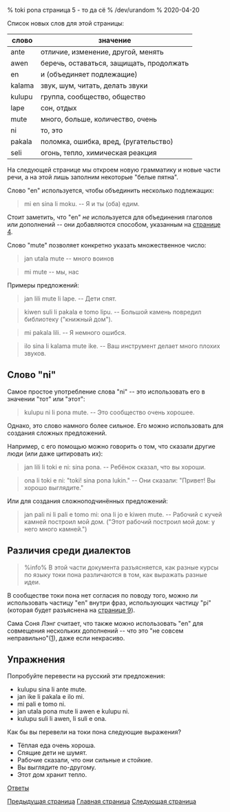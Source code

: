% toki pona страница 5 - то да сё
% /dev/urandom
% 2020-04-20

Список новых слов для этой страницы:

| слово     | значение                                |
|-----------|-----------------------------------------|
| ante      | отличие, изменение, другой, менять      |
| awen      | беречь, оставаться, защищать, продолжать|
| en        | и (объединяет подлежащие)               |
| kalama    | звук, шум, читать, делать звуки         |
| kulupu    | группа, сообщество, общество            |
| lape      | сон, отдых                              |
| mute      | много, больше, количество, очень        |
| ni        | то, это                                 |
| pakala    | поломка, ошибка, вред, (ругательство)   |
| seli      | огонь, тепло, химическая реакция        |

На следующей странице мы откроем новую грамматику и новые части речи, а на этой
лишь заполним некоторые "белые пятна".

Слово "en" используется, чтобы объединить несколько подлежащих:

> mi en sina li moku. -- Я и ты (оба) едим.

Стоит заметить, что "en" _не_ используется для объединения глаголов или
дополнений -- они добавляются способом, указанным на [странице 4](ru_4.html).

Слово "mute" позволяет конкретно указать множественное число:

> jan utala mute -- много воинов

> mi mute -- мы, нас

Примеры предложений:

> jan lili mute li lape. -- Дети спят.

> kiwen suli li pakala e tomo lipu. -- Большой камень повредил библиотеку
> ("книжный дом").

> mi pakala lili. -- Я немного ошибся. 

> ilo sina li kalama mute ike. -- Ваш инструмент делает много плохих звуков.

## Слово "ni"

Самое простое употребление слова "ni" -- это использовать его в значении "тот"
или "этот":

> kulupu ni li pona mute. -- Это сообщество очень хорошее.

Однако, это слово намного более сильное. Его можно использовать для создания
сложных предложений.

Например, с его помощью можно говорить о том, что сказали другие люди (или даже
цитировать их):

> jan lili li toki e ni: sina pona. -- Ребёнок сказал, что вы хороши.

> ona li toki e ni: "toki! sina pona lukin." -- Они сказали: "Привет! Вы хорошо
> выглядите."

Или для создания сложноподчинённых предложений:

> jan pali ni li pali e tomo mi: ona li jo e kiwen mute. -- Рабочий с кучей
> камней построил мой дом. ("Этот рабочий построил мой дом: у него много
> камней.")

## Различия среди диалектов

> %info%
> В этой части документа разъясняется, как разные курсы по языку токи пона
> различаются в том, как выражать разные идеи.

В сообществе токи пона нет согласия по поводу того, можно ли использовать
частицу "en" внутри фраз, использующих частицу "pi" (которая будет разъяснена на
[странице 9](ru_9.html)).

Сама Соня Лэнг считает, что также можно использовать "en" для совмещения
нескольких дополнений -- что это "не совсем неправильно"([1][mapona_en]), даже
если некрасиво.

[mapona_en]: https://discord.com/channels/301377942062366741/301377942062366741/640764719614918656

## Упражнения

Попробуйте перевести на русский эти предложения:

* kulupu sina li ante mute.
* jan ike li pakala e ilo mi.
* mi pali e tomo ni.
* jan utala pona mute li awen e kulupu ni.
* kulupu suli li awen, li suli e ona.

Как бы вы перевели на токи пона следующие выражения?

* Тёплая еда очень хороша. 
* Спящие дети не шумят.
* Рабочие сказали, что они сильные и стойкие.
* Вы выглядите по-другому.
* Этот дом хранит тепло.

[Ответы](ru_answers.html#p5)

[Предыдущая страница](ru_4.html) [Главная страница](ru_index.html) [Следующая
страница](ru_6.html)
